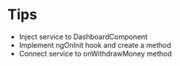 # Tips

- Inject service to DashboardComponent
- Implement ngOnInit hook and create a method
- Connect service to onWithdrawMoney method
